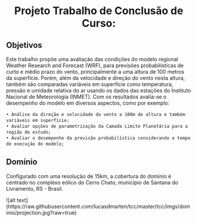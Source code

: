 <h1 align=center>Projeto Trabalho de Conclusão de Curso:</h1>


<h2>Objetivos</h2>

<p>Este trabalho propõe uma avaliação das condições do modelo regional Weather Research and Forecast (WRF), para previsões probabilísticas de curto e médio prazo do vento, principalmente a uma altura de 100 metros da superfície. Porém, além da velocidade e direção do vento nesta altura, também são comparadas variáveis em superfície como temperatura, pressão e umidade relativa do ar usando os dados das estações do Instituto Nacional de Meteorologia (INMET). Com os resultados avalia-se o desempenho do modelo em diversos aspectos, como por exemplo:</p>

    • Análise da direção e velocidade do vento a 100m de altura e também variáveis em superfície;
    • Avaliar opções de parametrização da Camada Limite Planetária para a região de estudo;
    • Avaliar o desempenho da previsão probabilística considerando o tempo de execução do modelo;



<h2>Domínio</h2>
<p>Configurado com uma resolução de 15km, a cobertura do domínio é centrado no complexo eólico do Cerro Chato, município de Santana do Livramento, RS - Brasil.</p>
![alt text](https://raw.githubusercontent.com/lucasdmarten/tcc/master/tcc/imgs/dominio/projection.jpg?raw=true)


